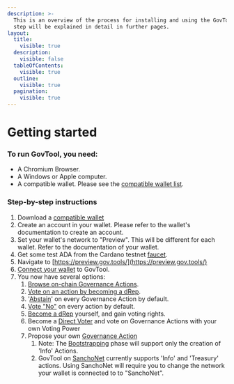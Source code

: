 ```yaml
---
description: >-
  This is an overview of the process for installing and using the GovTool. Each
  step will be explained in detail in further pages.
layout:
  title:
    visible: true
  description:
    visible: false
  tableOfContents:
    visible: true
  outline:
    visible: true
  pagination:
    visible: true
---
```


# Getting started

### To run GovTool, you need:

* A Chromium Browser.
* A Windows or Apple computer.&#x20;
* A compatible wallet. Please see the [compatible wallet list](compatible-wallets.md).

### Step-by-step instructions

1. Download a [compatible wallet](https://docs.sanchogov.tools/how-to-use-the-govtool/getting-started/get-a-compatible-wallet)
2. Create an account in your wallet. Please refer to the wallet's documentation to create an account.
3. Set your wallet's network to "Preview". This will be different for each wallet. Refer to the documentation of your wallet.
4. Get some test ADA from the Cardano testnet [faucet](https://docs.cardano.org/cardano-testnets/tools/faucet/).
5. Navigate to [https://preview.gov.tools/](https://preview.gov.tools/)
6. [Connect your wallet](connect-your-wallet-to-govtool.md) to GovTool.
7. You now have several options:
   1. [Browse on-chain Governance Actions](../governance-actions/vote-on-governance-actions/).
   2. [Vote on an action by becoming a dRep](../dreps/register-as-a-drep.md).
   3. '[Abstain](../governance-actions/vote-on-governance-actions/)' on every Governance Action by default.
   4. [Vote "No"](../governance-actions/vote-on-governance-actions/) on every action by default.
   5. [Become a dRep](../dreps/register-as-a-drep.md) yourself, and gain voting rights.
   6. Become a [Direct Voter](../direct-voting.md) and vote on Governance Actions with your own Voting Power
   7. Propose your own [Governance Action](../governance-actions/propose-a-governance-action.md)
      1. Note: The [Bootstrapping](../../faqs/bootstrapping-phase.md) phase will support only the creation of 'Info' Actions.
      2. GovTool on [SanchoNet](https://sanchogov.tools) currently supports 'Info' and 'Treasury' actions. Using SanchoNet will require you to change the network your wallet is connected to to "SanchoNet".

